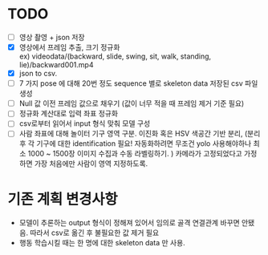 # TODO
- [ ] 영상 촬영 + json 저장
- [x] 영상에서 프레임 추출, 크기 정규화  
  ex) videodata/(backward, slide, swing, sit, walk, standing, lie)/backward001.mp4
- [x] json to csv. 
- [ ] 7 가지 pose 에 대해 20번 정도 sequence 별로 skeleton data 저장된 csv 파일 생성
- [ ] Null 값 이전 프레임 값으로 채우기 (값이 너무 적을 때 프레임 제거 기준 필요)
- [ ] 정규화 계산대로 입력 좌표 정규화 
- [ ] csv로부터 읽어서 input 형식 맞춰 모델 구성
- [ ] 사람 좌표에 대해 놀이터 기구 영역 구분. 
      이진화 혹은 HSV 색공간 기반 분리, (분리 후 각 기구에 대한 identification 필요! 자동화하려면 무조건 yolo 사용해야하나 최소 1000 ~ 1500장 이미지 수집과 수동 라벨링하기. )  카메라가 고정되었다고 가정하면 가장 처음에만 사람이 영역 지정하도록.

# 기존 계획 변경사항

- 모델이 추론하는 output 형식이 정해져 있어서 임의로 골격 연결관계 바꾸면 안됐음. 
  따라서 csv로 옮긴 후 불필요한 값 제거 필요
- 행동 학습시킬 때는 한 명에 대한 skeleton data 만 사용.

